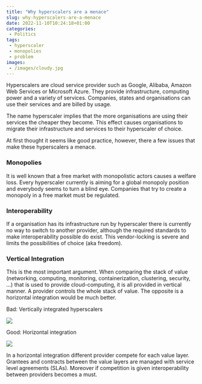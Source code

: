 ```yaml
---
title: "Why hyperscalers are a menace"
slug: why-hyperscalers-are-a-menace
date: 2022-11-10T10:24:18+01:00
categories:
 - Politics
tags:
 - hyperscaler
 - monopolies
 - problem
images:
 - /images/cloudy.jpg
---
```


Hyperscalers are cloud service provider such as Google, Alibaba, Amazon Web Services or Microsoft Azure. They provide infrastructure, computing power and a variety of services. Companies, states and organisations can use their services and are billed by usage.

The name hyperscaler implies that the more organisations are using their services the cheaper they become. This effect causes organisations to migrate their infrastructure and services to their hyperscaler of choice.

At first thought it seems like good practice, however, there a few issues that make these hyperscalers a menace.

<!--more-->

### Monopolies

It is well known that a free market with monopolistic actors causes a welfare loss. Every hyperscaler currently is aiming for a global monopoly position and everybody seems to turn a blind eye. Companies that try to create a monopoly in a free market must be regulated. 

### Interoperability

If a organisation has its infrastructure run by hyperscaler there is currently no way to switch to another provider, although the required standards to make interoperability possible do exist. This vendor-locking is severe and limits the possibilities of choice (aka freedom).

### Vertical Integration

This is the most important argument. When comparing the stack of value (networking, computing, monitoring, containerization, clustering, security, ...) that is used to provide cloud-computing, it is all provided in vertical manner. A provider controls the whole stack of value. The opposite is a horizontal integration would be much better.

Bad: Vertically integrated hyperscalers

![](/images/vertical-integration.excalidraw.svg)

Good: Horizontal integration

![](/images/horizontal-integration.excalidraw.svg)

In a horizontal integration different provider compete for each value layer. Grantees and contracts between the value layers are managed with service level agreements (SLAs). Moreover if competition is given interoperability between providers becomes a must.